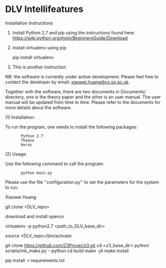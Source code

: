# DLV Intellifeatures

Installation Instructions

1. Install Python 2.7 and pip using the instructions found here: https://wiki.python.org/moin/BeginnersGuide/Download
2. Install virtualenv using pip

      pip install virtualenv

3. This is another instruction

NB: the software is currently under active development. Please feel free to contact the developer by email: xiaowei.huang@cs.ox.ac.uk.

Together with the software, there are two documents in Documents/ directory, one is the theory paper and the other is an user manual. The user manual will be updated from time to time. Please refer to the documents for more details about the software.

(1) Installation:

To run the program, one needs to install the following packages:

           Python 2.7
           Theano
           Keras

(2) Usage:

Use the following command to call the program:

           python main.py

Please use the file ''configuration.py'' to set the parameters for the system to run.



Xiaowei Huang

git clone <DLV_repo>

download and install opencv

virtualenv -p python2.7 <path_to_DLV_base_dir>

source <DLV_repo>/bin/activate

git clone https://github.com/Z3Prover/z3.git
cd <z3_base_dir>
python scripts/mk_make.py --python
cd build
make -j4
make install

pip install -r requirements.txt
